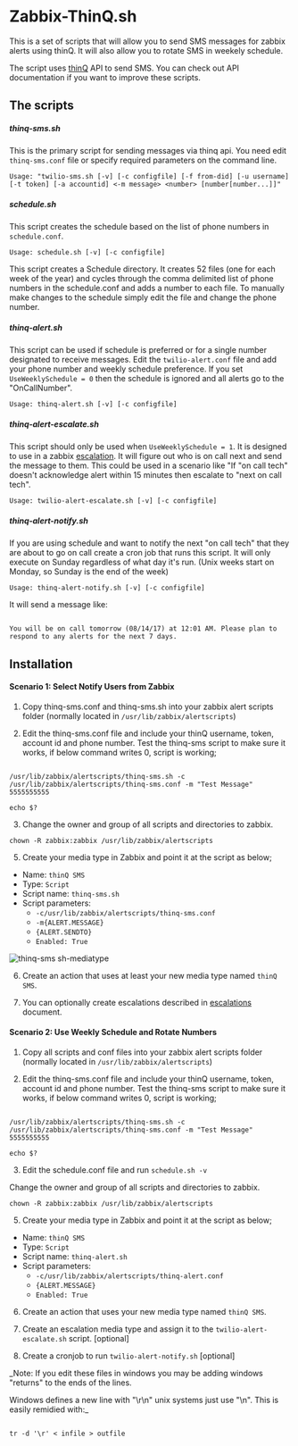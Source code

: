 # Zabbix-ThinQ.sh

This is a set of scripts that will allow you to send SMS messages for zabbix alerts using thinQ. It will also allow you to rotate SMS in weekely schedule.

The script uses [thinQ](https://apidocs.thinq.com/) API to send SMS. You can check out API documentation if you want to improve these scripts.



## The scripts

##### thinq-sms.sh

This is the primary script for sending messages via thinq api. You need edit ``thinq-sms.conf`` file or specify required parameters on the command line.

``Usage: "twilio-sms.sh [-v] [-c configfile] [-f from-did] [-u username] [-t token] [-a accountid] <-m message> <number> [number[number...]]"``

  

##### schedule.sh

This script creates the schedule based on the list of phone numbers in ``schedule.conf``.

``Usage: schedule.sh [-v] [-c configfile]``

This script creates a Schedule directory. It creates 52 files (one for each week of the year) and cycles through the comma delimited list of phone numbers in the schedule.conf and adds a number to each file. To manually make changes to the schedule simply edit the file and change the phone number.

  

##### thinq-alert.sh

This script can be used if schedule is preferred or for a single number designated to receive messages. Edit the ``twilio-alert.conf`` file and add your phone number and weekly schedule preference. If you set ``UseWeeklySchedule = 0`` then the schedule is ignored and all alerts go to the "OnCallNumber".

``Usage: thinq-alert.sh [-v] [-c configfile]``  

##### thinq-alert-escalate.sh

This script should only be used when ``UseWeeklySchedule = 1``. It is designed to use in a zabbix [escalation](https://www.zabbix.com/documentation/3.2/manual/config/notifications/action/escalations). It will figure out who is on call next and send the message to them. This could be used in a scenario like "If "on call tech" doesn't acknowledge alert within 15 minutes then escalate to "next on call tech".

 ``Usage: twilio-alert-escalate.sh [-v] [-c configfile]`` 

##### thinq-alert-notify.sh

If you are using schedule and want to notify the next "on call tech" that they are about to go on call create a cron job that runs this script. It will only execute on Sunday regardless of what day it's run. (Unix weeks start on Monday, so Sunday is the end of the week) 

``Usage: thinq-alert-notify.sh [-v] [-c configfile]``

It will send a message like:
```

You will be on call tomorrow (08/14/17) at 12:01 AM. Please plan to respond to any alerts for the next 7 days.

```

  

## Installation

#### Scenario 1: Select Notify Users from Zabbix 

1. Copy thinq-sms.conf and  thinq-sms.sh into your zabbix alert scripts folder (normally located in ``/usr/lib/zabbix/alertscripts``)

2. Edit the thinq-sms.conf file and include your thinQ username, token, account id and phone number. Test the thinq-sms script to make sure it works, if below command writes 0, script is working;

```

/usr/lib/zabbix/alertscripts/thinq-sms.sh -c /usr/lib/zabbix/alertscripts/thinq-sms.conf -m "Test Message" 5555555555

echo $?

```

3. Change the owner and group of all scripts and directories to zabbix.

  

```chown -R zabbix:zabbix /usr/lib/zabbix/alertscripts```

5. Create your media type in Zabbix and point it at the script as below;

- Name: `thinQ SMS`
- Type: `Script`
- Script name: `thinq-sms.sh`
- Script parameters:
	- `-c/usr/lib/zabbix/alertscripts/thinq-sms.conf`
	- `-m{ALERT.MESSAGE}`
	- `{ALERT.SENDTO}`
	- `Enabled: True`

![thinq-sms sh-mediatype](https://user-images.githubusercontent.com/7428453/133491073-e2405d39-7890-47e4-9842-8463f8fd6326.png)



6. Create an action that uses at least your new media type named `thinQ SMS`.

7. You can optionally create escalations described in [escalations](https://www.zabbix.com/documentation/current/manual/config/notifications/action/escalations) document.

#### Scenario 2: Use Weekly Schedule and Rotate Numbers 

1. Copy all scripts and conf files  into your zabbix alert scripts folder (normally located in ``/usr/lib/zabbix/alertscripts``)

2. Edit the thinq-sms.conf file and include your thinQ username, token, account id and phone number. Test the thinq-sms script to make sure it works, if below command writes 0, script is working;

```

/usr/lib/zabbix/alertscripts/thinq-sms.sh -c /usr/lib/zabbix/alertscripts/thinq-sms.conf -m "Test Message" 5555555555

echo $?

```

3. Edit the schedule.conf file and run ``schedule.sh -v``

Change the owner and group of all scripts and directories to zabbix.

```chown -R zabbix:zabbix /usr/lib/zabbix/alertscripts```

5. Create your media type in Zabbix and point it at the  script as below;
- Name: `thinQ SMS`
- Type: `Script`
- Script name: `thinq-alert.sh`
- Script parameters:
	- `-c/usr/lib/zabbix/alertscripts/thinq-alert.conf`
	- `{ALERT.MESSAGE}`
	- `Enabled: True`

6. Create an action that uses your new media type named `thinQ SMS`.

7. Create an escalation media type and assign it to the ``twilio-alert-escalate.sh`` script. [optional]

8. Create a cronjob to run ``twilio-alert-notify.sh``  [optional]

_Note: If you edit these files in windows you may be adding windows "returns" to the ends of the lines.

Windows defines a new line with "\r\n" unix systems just use "\n". This is easily remidied with:_

```

tr -d '\r' < infile > outfile

```
